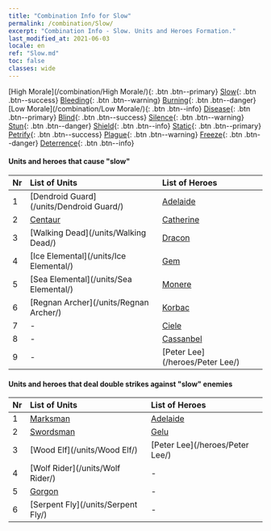 ```yaml
---
title: "Combination Info for Slow"
permalink: /combination/Slow/
excerpt: "Combination Info - Slow. Units and Heroes Formation."
last_modified_at: 2021-06-03
locale: en
ref: "Slow.md"
toc: false
classes: wide
---
```


  [High Morale](/combination/High Morale/){: .btn .btn--primary} [Slow](/combination/Slow/){: .btn .btn--success} [Bleeding](/combination/Bleeding/){: .btn .btn--warning} [Burning](/combination/Burning/){: .btn .btn--danger} [Low Morale](/combination/Low Morale/){: .btn .btn--info} [Disease](/combination/Disease/){: .btn .btn--primary} [Blind](/combination/Blind/){: .btn .btn--success} [Silence](/combination/Silence/){: .btn .btn--warning} [Stun](/combination/Stun/){: .btn .btn--danger} [Shield](/combination/Shield/){: .btn .btn--info} [Static](/combination/Static/){: .btn .btn--primary} [Petrify](/combination/Petrify/){: .btn .btn--success} [Plague](/combination/Plague/){: .btn .btn--warning} [Freeze](/combination/Freeze/){: .btn .btn--danger} [Deterrence](/combination/Deterrence/){: .btn .btn--info} 


#### Units and heroes that cause \"slow\"

  | Nr |  List of Units  | List of Heroes | 
  |:---|:----------------|:---------------| 
  | 1 | [Dendroid Guard](/units/Dendroid Guard/) | [Adelaide](/heroes/Adelaide/) |
  | 2 | [Centaur](/units/Centaur/) | [Catherine](/heroes/Catherine/) |
  | 3 | [Walking Dead](/units/Walking Dead/) | [Dracon](/heroes/Dracon/) |
  | 4 | [Ice Elemental](/units/Ice Elemental/) | [Gem](/heroes/Gem/) |
  | 5 | [Sea Elemental](/units/Sea Elemental/) | [Monere](/heroes/Monere/) |
  | 6 | [Regnan Archer](/units/Regnan Archer/) | [Korbac](/heroes/Korbac/) |
  | 7 | - | [Ciele](/heroes/Ciele/) |
  | 8 | - | [Cassanbel](/heroes/Cassanbel/) |
  | 9 | - | [Peter Lee](/heroes/Peter Lee/) |


#### Units and heroes that deal double strikes against \"slow\" enemies

  | Nr |  List of Units  | List of Heroes | 
  |:---|:----------------|:---------------| 
  | 1 | [Marksman](/units/Marksman/) | [Adelaide](/heroes/Adelaide/) |
  | 2 | [Swordsman](/units/Swordsman/) | [Gelu](/heroes/Gelu/) |
  | 3 | [Wood Elf](/units/Wood Elf/) | [Peter Lee](/heroes/Peter Lee/) |
  | 4 | [Wolf Rider](/units/Wolf Rider/) | - |
  | 5 | [Gorgon](/units/Gorgon/) | - |
  | 6 | [Serpent Fly](/units/Serpent Fly/) | - |
